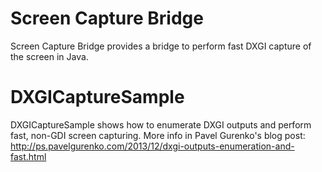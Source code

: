 # Screen Capture Bridge

Screen Capture Bridge provides a bridge to perform fast DXGI capture of the screen in Java.

# DXGICaptureSample
DXGICaptureSample shows how to enumerate DXGI outputs and perform fast, non-GDI screen capturing.
More info in Pavel Gurenko's blog post:
http://ps.pavelgurenko.com/2013/12/dxgi-outputs-enumeration-and-fast.html
